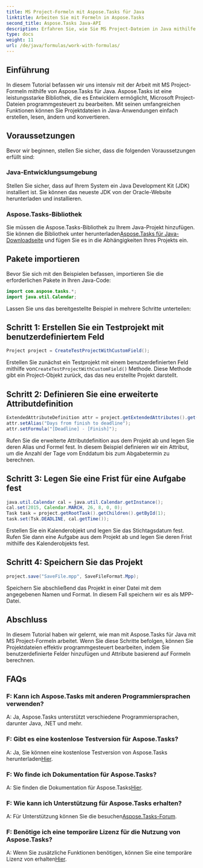 ```yaml
---
title: MS Project-Formeln mit Aspose.Tasks für Java
linktitle: Arbeiten Sie mit Formeln in Aspose.Tasks
second_title: Aspose.Tasks Java-API
description: Erfahren Sie, wie Sie MS Project-Dateien in Java mithilfe der Aspose.Tasks-Bibliothek bearbeiten. Erstellen, ändern und berechnen Sie Attribute ganz einfach.
type: docs
weight: 11
url: /de/java/formulas/work-with-formulas/
---
```

## Einführung
In diesem Tutorial befassen wir uns intensiv mit der Arbeit mit MS Project-Formeln mithilfe von Aspose.Tasks für Java. Aspose.Tasks ist eine leistungsstarke Bibliothek, die es Entwicklern ermöglicht, Microsoft Project-Dateien programmgesteuert zu bearbeiten. Mit seinen umfangreichen Funktionen können Sie Projektdateien in Java-Anwendungen einfach erstellen, lesen, ändern und konvertieren.
## Voraussetzungen
Bevor wir beginnen, stellen Sie sicher, dass die folgenden Voraussetzungen erfüllt sind:
### Java-Entwicklungsumgebung
Stellen Sie sicher, dass auf Ihrem System ein Java Development Kit (JDK) installiert ist. Sie können das neueste JDK von der Oracle-Website herunterladen und installieren.
### Aspose.Tasks-Bibliothek
Sie müssen die Aspose.Tasks-Bibliothek zu Ihrem Java-Projekt hinzufügen. Sie können die Bibliothek unter herunterladen[Aspose.Tasks für Java-Downloadseite](https://releases.aspose.com/tasks/java/) und fügen Sie es in die Abhängigkeiten Ihres Projekts ein.

## Pakete importieren
Bevor Sie sich mit den Beispielen befassen, importieren Sie die erforderlichen Pakete in Ihren Java-Code:
```java
import com.aspose.tasks.*;
import java.util.Calendar;
```

Lassen Sie uns das bereitgestellte Beispiel in mehrere Schritte unterteilen:
## Schritt 1: Erstellen Sie ein Testprojekt mit benutzerdefiniertem Feld
```java
Project project = CreateTestProjectWithCustomField();
```
 Erstellen Sie zunächst ein Testprojekt mit einem benutzerdefinierten Feld mithilfe von`CreateTestProjectWithCustomField()` Methode. Diese Methode gibt ein Project-Objekt zurück, das das neu erstellte Projekt darstellt.
## Schritt 2: Definieren Sie eine erweiterte Attributdefinition
```java
ExtendedAttributeDefinition attr = project.getExtendedAttributes().get(0);
attr.setAlias("Days from finish to deadline");
attr.setFormula("[Deadline] - [Finish]");
```
Rufen Sie die erweiterte Attributdefinition aus dem Projekt ab und legen Sie deren Alias und Formel fest. In diesem Beispiel definieren wir ein Attribut, um die Anzahl der Tage vom Enddatum bis zum Abgabetermin zu berechnen.
## Schritt 3: Legen Sie eine Frist für eine Aufgabe fest
```java
java.util.Calendar cal = java.util.Calendar.getInstance();
cal.set(2015, Calendar.MARCH, 26, 8, 0, 0);
Task task = project.getRootTask().getChildren().getById(1);
task.set(Tsk.DEADLINE, cal.getTime());
```
Erstellen Sie ein Kalenderobjekt und legen Sie das Stichtagsdatum fest. Rufen Sie dann eine Aufgabe aus dem Projekt ab und legen Sie deren Frist mithilfe des Kalenderobjekts fest.
## Schritt 4: Speichern Sie das Projekt
```java
project.save("SaveFile.mpp", SaveFileFormat.Mpp);
```
Speichern Sie abschließend das Projekt in einer Datei mit dem angegebenen Namen und Format. In diesem Fall speichern wir es als MPP-Datei.

## Abschluss
In diesem Tutorial haben wir gelernt, wie man mit Aspose.Tasks für Java mit MS Project-Formeln arbeitet. Wenn Sie diese Schritte befolgen, können Sie Projektdateien effektiv programmgesteuert bearbeiten, indem Sie benutzerdefinierte Felder hinzufügen und Attribute basierend auf Formeln berechnen.

## FAQs
### F: Kann ich Aspose.Tasks mit anderen Programmiersprachen verwenden?
A: Ja, Aspose.Tasks unterstützt verschiedene Programmiersprachen, darunter Java, .NET und mehr.
### F: Gibt es eine kostenlose Testversion für Aspose.Tasks?
 A: Ja, Sie können eine kostenlose Testversion von Aspose.Tasks herunterladen[Hier](https://releases.aspose.com/).
### F: Wo finde ich Dokumentation für Aspose.Tasks?
 A: Sie finden die Dokumentation für Aspose.Tasks[Hier](https://reference.aspose.com/tasks/java/).
### F: Wie kann ich Unterstützung für Aspose.Tasks erhalten?
 A: Für Unterstützung können Sie die besuchen[Aspose.Tasks-Forum](https://forum.aspose.com/c/tasks/15).
### F: Benötige ich eine temporäre Lizenz für die Nutzung von Aspose.Tasks?
A: Wenn Sie zusätzliche Funktionen benötigen, können Sie eine temporäre Lizenz von erhalten[Hier](https://purchase.aspose.com/temporary-license/).